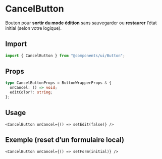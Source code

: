 # CancelButton

Bouton pour **sortir du mode édition** sans sauvegarder ou **restaurer** l’état initial (selon votre logique).

## Import
```ts
import { CancelButton } from "@components/ui/Button";
```

## Props
```ts
type CancelButtonProps = ButtonWrapperProps & {
  onCancel: () => void;
  editColor?: string;
};
```

## Usage
```tsx
<CancelButton onCancel={() => setEdit(false)} />
```

## Exemple (reset d’un formulaire local)
```tsx
<CancelButton onCancel={() => setForm(initial)} />
```
